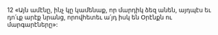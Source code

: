 12 «Այն ամէնը, ինչ կը կամենաք, որ մարդիկ ձեզ անեն, այդպէս եւ դո՛ւք արէք նրանց, որովհետեւ ա՛յդ իսկ են Օրէնքն ու մարգարէները»:
